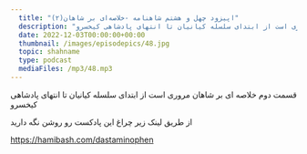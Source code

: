 ```yaml
---
  title: "اپیزود چهل و هشتم شاهنامه -خلاصه‌ای بر شاهان(۲)"
  description: "قسمت دوم خلاصه ای بر شاهان مروری است از ابتدای سلسله کیانیان تا انتهای پادشاهی کیخسرو"
  date: 2022-12-03T00:00:00+00:00
  thumbnail: /images/episodepics/48.jpg
  topic: shahname
  type: podcast
  mediaFiles: /mp3/48.mp3
---
```


قسمت دوم خلاصه ای بر شاهان مروری است از ابتدای سلسله کیانیان تا انتهای پادشاهی کیخسرو

از طریق لینک زیر چراغ این پادکست رو روشن نگه دارید

https://hamibash.com/dastaminophen